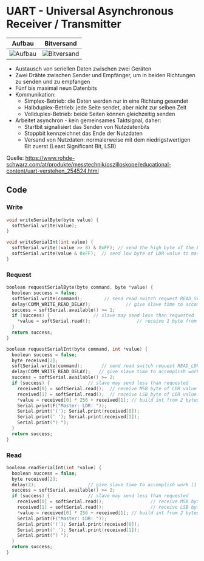 # UART - Universal Asynchronous Receiver / Transmitter

| Aufbau | Bitversand |
|---|---|
| ![Aufbau](https://cdn.rohde-schwarz.com/pws/solution/research___education_1/educational_resources_/oscilloscope_and_probe_fundamentals/05_Understanding-UART_01_w1280_hX.png) | ![Bitversand](https://cdn.rohde-schwarz.com/pws/solution/research___education_1/educational_resources_/oscilloscope_and_probe_fundamentals/05_Understanding-UART_04_w1280_hX.png) |

- Austausch von seriellen Daten zwischen zwei Geräten
- Zwei Drähte zwischen Sender und Empfänger, um in beiden Richtungen zu senden und zu empfangen
- Fünf bis maximal neun Datenbits
- Kommunikation:
	- Simplex-Betrieb: die Daten werden nur in eine Richtung gesendet
	-  Halbduplex-Betrieb: jede Seite sendet, aber nicht zur selben Zeit
	-  Vollduplex-Betrieb: beide Seiten können gleichzeitig senden
-  Arbeitet asynchron - kein gemeinsames Taktsignal, daher:
	-  Startbit signalisiert das Senden von Nutzdatenbits
	-  Stoppbit kennzeichnet das Ende der Nutzdaten
	-  Versand von Nutzdaten: normalerweise mit dem niedrigstwertigen Bit zuerst (Least Significant Bit, LSB)

Quelle: https://www.rohde-schwarz.com/at/produkte/messtechnik/oszilloskope/educational-content/uart-verstehen_254524.html

## Code

### Write

```c
void writeSerialByte(byte value) {
  softSerial.write(value);
}

void writeSerialInt(int value) {
  softSerial.write((value >> 8) & 0xFF); // send the high byte of the LDR value
  softSerial.write(value & 0xFF);  // send low byte of LDR value to master second
}
```

### Request

```c
boolean requestSerialByte(byte command, byte *value) {
  boolean success = false;
  softSerial.write(command);        // send read switch request READ_SWITCH to slave
  delay(COMM_WRITE_READ_DELAY);             // give slave time to accomplish work
  success = softSerial.available() >= 1;
  if (success) {                // slave may send less than requested
    *value = softSerial.read();                 // receive 1 byte from slave
  }
  return success;
}

boolean requestSerialInt(byte command, int *value) {
  boolean success = false;
  byte received[2];
  softSerial.write(command);       // send read switch request READ_LDR to slave
  delay(COMM_WRITE_READ_DELAY);   // give slave time to accomplish work (1 not enough)
  success = softSerial.available() >= 2;
  if (success) {              // slave may send less than requested
    received[0] = softSerial.read();  // receive MSB byte of LDR value from slave
    received[1] = softSerial.read();  // receive LSB byte of LDR value from slave
    *value = received[0] * 256 + received[1]; // build int from 2 bytes
    Serial.print(F("Master: LDR: "));
    Serial.print('('); Serial.print(received[0]);
    Serial.print(' '); Serial.print(received[1]);
    Serial.print(") ");
  }
  return success;
}
```

### Read
```c
boolean readSerialInt(int *value) {
  boolean success = false;
  byte received[2];
  delay(2);                   // give slave time to accomplish work (1 is not enough)
  success = softSerial.available() >= 2;
  if (success) {              // slave may send less than requested
    received[0] = softSerial.read();                 // receive MSB byte of LDR value from slave
    received[1] = softSerial.read();                 // receive LSB byte of LDR value from slave
    *value = received[0] * 256 + received[1]; // build int from 2 bytes
    Serial.print(F("Master: LDR: "));
    Serial.print('('); Serial.print(received[0]);
    Serial.print(' '); Serial.print(received[1]);
    Serial.print(") ");
  }
  return success;
}
```
